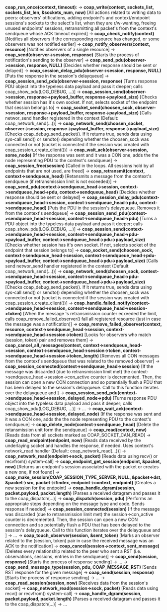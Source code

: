 **coap_run_once(context, timeout)**:
    -> **coap_write(context, sockets_list, sockets_list_len, &sockets_num, now)** [All actions related to writing data to peers: observers' otifications, adding endpoint's and context/endpoint sessions's sockets to the select's list, when they are r/w-wanting, freeing unused endpoints' sessions, retransmitting all packet's from the context's sendqueue whose ACK timeout expired]
        -> **coap_check_notify(context)** [Notifies all observers if the corresponding resource has changed, or some observers was not notified earlier]
            -> **coap_notify_observers(context, resource)** [Notifies observers of a single resource]
                -> **coap_send(observer->session, response)** [Starts the process of notification's sending to the observer]
                    -> **coap_send_pdu(observer->session, response, NULL)** [Decides whether response should be sent or delayed]
                        -> **coap_session_delay_pdu(observer->session, response, NULL)** [Puts the response in the session's delayqueue]
                        -> **coap_session_send_pdu(observer->session, response)** [Turns response PDU object into the typeless data payload and pass it deeper; calls coap_show_pdu(LOG_DEBUG, ...)]
                            -> **coap_session_send(observer->session, response->payload_buffer, response->payload_size)** [Checks whether session has it's own socket. If not, selects socket of the endpoint that session belongs to]
                                -> **coap_socket_send(choosen_sock, observer->session, response->payload_buffer, response->payload_size)** [Calls networ_send handler registered in the context (Default: coap_network_send(...))]
                                    -> **coap_network_send(choosen_socket, observer->session, response->payload_buffer, response->payload_size)** [Checks coap_debug_send_packet(). If it returns true, sends data using sys-call send() or sendto() depending whether the choosen_sock was connected or not (socket is connected if the session was created with coap_session_create_client())]
                    -> **coap_wait_ack(observer->session, some_node)** [If the response was sent and it was a CON one, adds the the node representing PDU to the context's sendqueue]
        -> **coap_session_free(session)** [Called in the loops. All sessions hold by all endpoints that are not used, are freed]
        -> **coap_retransmit(context, context->sendqueue_head)** [Retansmits a message from the context's sendqueue (if retransmission limit is not exceeded)]
            -> **coap_send_pdu(context->sendqueue_head->session, context->sendqueue_head->pdu, context->sendqueue_head)** [Decides whether response should be sent or delayed]
                        -> **coap_session_delay_pdu(context->sendqueue_head->session, context->sendqueue_head->pdu, context->sendqueue_head)** [Puts the PDU in the session's delayqueue. Removes it from the context's sendqueue]
                        -> **coap_session_send_pdu(context->sendqueue_head->session, context->sendqueue_head->pdu)** [Turns a PDU object into the typeless data payload and pass it deeper; calls coap_show_pdu(LOG_DEBUG, ...)]
                            -> **coap_session_send(context->sendqueue_head->session, context->sendqueue_head->pdu->payload_buffer, context->sendqueue_head->pdu->payload_size)** [Checks whether session has it's own socket. If not, selects socket of the endpoint that session belongs to]
                                -> **coap_socket_send(choosen_sock, context->sendqueue_head->session, context->sendqueue_head->pdu->payload_buffer, context->sendqueue_head->pdu->payload_size)** [Calls send networ_send handler registered in the context (Default: coap_network_send(...))]
                                    -> **coap_network_send(choosen_sock, context->sendqueue_head->session, context->sendqueue_head->pdu->payload_buffer, context->sendqueue_head->pdu->payload_size)** [Checks coap_debug_send_packet(). If it returns true, sends data using sys-call send() or sendto() depending whether the choosen_sock was connected or not (socket is connected if the session was created with coap_session_create_client())]
            -> **coap_handle_failed_notify(context->sendqueue_head->session, context->sendqueue_head->session->token)** [When the message 's retransmission counter ecxeeded the limit, calls coap_remove_failed_observer() fall all registered resource (just in case the message was a notification)]
                -> **coap_remove_failed_observer(context, resource, context->sendqueue_head->session, context->sendqueue_head->session->token)** [Looks for observers who match (session, token) pair and removes them]
                    -> **coap_cancel_all_messages(context, context->sendqueue_head->session, context->sendqueue_head->session->token, context->sendqueue_head->session->token_length)** [Removes all CON messages from the context's sendqueue that was related to the removed observer]
            -> **coap_session_connected(context->sendqueue_head->session)** [If the message was discarded (due to retransmission limit met) the context->sendqueue_head->session->con_active counter is decremented. Then, the session can open a new CON connection and so potentially flush a PDU that has been delayed to the session's delayqueue. Call to this function iterates over the delayqueue and ]
                -> **coap_session_send_pdu(context->sendqueue_head->session, delayed_node->pdu)** [Turns response PDU object into the typeless data payload and pass it deeper; calls coap_show_pdu(LOG_DEBUG, ...)]
                            -> ...
                -> **coap_wait_ack(context->sendqueue_head->session, delayed_node)** [If the response was sent and it was a CON one, adds the the node representing PDU to the context's sendqueue]
            -> **coap_delete_node(context->sendqueue_head)** [Delete the retansmission unit form the sendqueue]
    -> **coap_read(context, now)** [Reads data from all sockets marked as COAP_SOCKET_CAN_READ]
        -> **coap_read_endpoint(endpoint, now)** [Reads data received by the underlaying socket and handles the response, if needed. Uses context's network_read handler (Default: coap_network_read(...))]
            -> **coap_network_read(endpoint->sock, packet)** [Reads data using recv() or recvfrom() system-call]
            -> **coap_endpoint_get_session(endpoint, &packet, now)** [Returns an endpoint's session associated with the packet or creates a new one, if not found]
                -> **coap_make_session(COAP_SESSION_TYPE_SERVER, NULL, &packet->dst, &packet->src, packet->ifindex, endpoint->context, endpoint)** [Creates a new session for the endpoint]
            -> **coap_handle_dgram(session, packet.payload, packet.length)** [Parses a received datagram and passes it to the coap_dispatch(...)]
                -> **coap_dispatch(session, pdu)** [Performs an appropriate steps depending on the message type and code. Sends response if needed]
                    -> **coap_session_connected(session)** [If the message was discarded (due to retransmission limit met) the session->con_active counter is decremented. Then, the session can open a new CON connection and so potentially flush a PDU that has been delayed to the session's delayqueue. Call to this function iterates over the delayqueue and ]
                        -> ...
                    -> **coap_touch_observer(session, &sent_token)** [Marks an observer related to the (session, token) pair in case the received message was an ACK to the notification]
                    -> **coap_cancel(session->context, sent_message)** [Deletes every relationship related to the peer who sent a RST (i.e. observations, sessions, entries in the sendqueue)]
                    -> **coap_send(session, response)** [Starts the process of response sending]
                        -> ...
                    -> **coap_send_message_type(session, pdu, COAP_MESSAGE_RST)** [Sends RST response for the given message]
                        -> **coap_send(session, response)** [Starts the process of response sending]
                            -> ...
        -> **coap_read_session(session, now)** [Receives data from the session's socket]
            -> **coap_network_read(session->sock, packet)** [Reads data using recv() or recvfrom() system-call]
            -> **coap_handle_dgram(session, packet.payload, packet.length)** [Parses a received datagram and passes it to the coap_dispatch(...)]
                -> ...